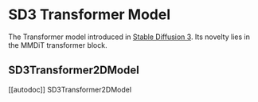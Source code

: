 <!--Copyright 2024 The HuggingFace Team. All rights reserved.

Licensed under the Apache License, Version 2.0 (the "License"); you may not use this file except in compliance with
the License. You may obtain a copy of the License at

http://www.apache.org/licenses/LICENSE-2.0

Unless required by applicable law or agreed to in writing, software distributed under the License is distributed on
an "AS IS" BASIS, WITHOUT WARRANTIES OR CONDITIONS OF ANY KIND, either express or implied. See the License for the
specific language governing permissions and limitations under the License.
-->

# SD3 Transformer Model

The Transformer model introduced in [Stable Diffusion 3](https://hf.co/papers/2403.03206). Its novelty lies in the MMDiT transformer block. 

## SD3Transformer2DModel

[[autodoc]] SD3Transformer2DModel